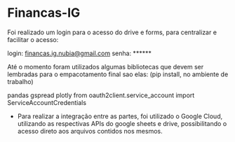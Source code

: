 # Financas-IG

Foi realizado um login para o acesso do drive e forms, para centralizar e facilitar o acesso:

login: financas.ig.nubia@gmail.com
senha: ******

Até o momento foram utilizados algumas bibliotecas que devem ser lembradas para o empacotamento final
sao elas: (pip install, no ambiente de trabalho)

pandas
gspread
plotly
from oauth2client.service_account import ServiceAccountCredentials

* Para realizar a integração entre as partes, foi utilizado o Google Cloud, utilizando as respectivas APIs 
do google sheets e drive, possibilitando o acesso direto aos arquivos contidos nos mesmos.
